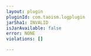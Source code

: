 ```yaml
---
layout: plugin
pluginId: com.taoism.logplugin
jarSha1: INVALID
isJarAvailable: false
error: NONE
violations: []

---
```

